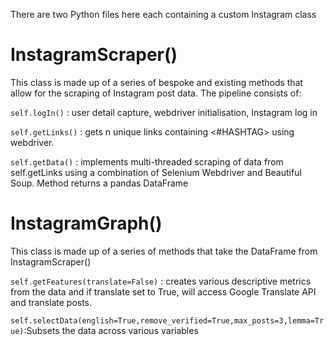 There are two Python files here each containing a custom Instagram class

# InstagramScraper()

This class is made up of a series of bespoke and existing methods that allow for the scraping of Instagram post data. The pipeline consists of:

`self.logIn()` : user detail capture, webdriver initialisation, Instagram log in

`self.getLinks()` : gets n unique links containing <#HASHTAG> using webdriver. 

`self.getData()` : implements multi-threaded scraping of data from self.getLinks using a combination of Selenium Webdriver and Beautiful Soup. Method returns a pandas DataFrame

# InstagramGraph()

This class is made up of a series of methods that take the DataFrame from InstagramScraper() 

`self.getFeatures(translate=False)` : creates various descriptive metrics from the data and if translate set to True, will access Google Translate API and translate posts. 

`self.selectData(english=True,remove_verified=True,max_posts=3,lemma=True)`:Subsets the data across various variables

